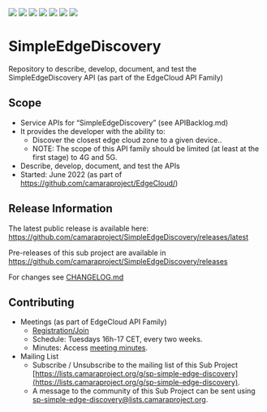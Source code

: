 <a href="https://github.com/camaraproject/SimpleEdgeDiscovery/commits/" title="Last Commit"><img src="https://img.shields.io/github/last-commit/camaraproject/SimpleEdgeDiscovery?style=plastic"></a>
<a href="https://github.com/camaraproject/SimpleEdgeDiscovery/issues" title="Open Issues"><img src="https://img.shields.io/github/issues/camaraproject/SimpleEdgeDiscovery?style=plastic"></a>
<a href="https://github.com/camaraproject/SimpleEdgeDiscovery/pulls" title="Open Pull Requests"><img src="https://img.shields.io/github/issues-pr/camaraproject/SimpleEdgeDiscovery?style=plastic"></a>
<a href="https://github.com/camaraproject/SimpleEdgeDiscovery/graphs/contributors" title="Contributors"><img src="https://img.shields.io/github/contributors/camaraproject/SimpleEdgeDiscovery?style=plastic"></a>
<a href="https://github.com/camaraproject/SimpleEdgeDiscovery" title="Repo Size"><img src="https://img.shields.io/github/repo-size/camaraproject/SimpleEdgeDiscovery?style=plastic"></a>
<a href="https://github.com/camaraproject/SimpleEdgeDiscovery/blob/main/LICENSE" title="License"><img src="https://img.shields.io/badge/License-Apache%202.0-green.svg?style=plastic"></a>
<a href="https://github.com/camaraproject/SimpleEdgeDiscovery/releases/latest" title="Latest Release"><img src="https://img.shields.io/github/release/camaraproject/SimpleEdgeDiscovery?style=plastic"></a>

# SimpleEdgeDiscovery
Repository to describe, develop, document, and test the SimpleEdgeDiscovery API (as part of the EdgeCloud API Family)

## Scope
* Service APIs for “SimpleEdgeDiscovery” (see APIBacklog.md)  
* It provides the developer with the ability to:  
  * Discover the closest edge cloud zone to a given device..
  * NOTE: The scope of this API family should be limited (at least at the first stage) to 4G and 5G.  
* Describe, develop, document, and test the APIs
* Started: June 2022 (as part of https://github.com/camaraproject/EdgeCloud/)

## Release Information
<!-- Use/uncomment one or multiple the following options -->
The latest public release is available here: https://github.com/camaraproject/SimpleEdgeDiscovery/releases/latest

Pre-releases of this sub project are available in https://github.com/camaraproject/SimpleEdgeDiscovery/releases

For changes see [CHANGELOG.md](https://github.com/camaraproject/SimpleEdgeDiscovery/blob/main/CHANGELOG.md)

## Contributing
* Meetings (as part of EdgeCloud API Family)
    * [Registration/Join](https://zoom-lfx.platform.linuxfoundation.org/meeting/94237809115?password=05fb6d8a-a913-47d8-b003-db75ecdaa5d9)
    * Schedule: Tuesdays 16h-17 CET, every two weeks.
    * Minutes: Access [meeting minutes](https://wiki.camaraproject.org/display/CAM/EdgeCloud+Meeting+Minutes).
* Mailing List
    * Subscribe / Unsubscribe to the mailing list of this Sub Project [https://lists.camaraproject.org/g/sp-simple-edge-discovery](https://lists.camaraproject.org/g/sp-simple-edge-discovery).
    * A message to the community of this Sub Project can be sent using [sp-simple-edge-discovery@lists.camaraproject.org](sp-simple-edge-discovery@lists.camaraproject.org).
